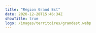 ```yaml
---
title: "Région Grand Est"
date: 2020-12-28T15:46:34Z
showTitle: true
logo: /images/territoires/grandest.webp
---
```

